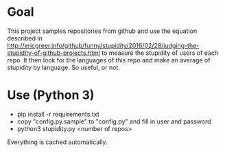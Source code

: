 # Goal

This project samples repositories from github and use the equation described in http://ericgreer.info/github/funny/stupidity/2016/02/28/judging-the-stupidity-of-github-projects.html to measure the stupidity of users of each repo.
It then look for the languages of this repo and make an average of stupidity by language.
So useful, or not.

# Use (Python 3)

* pip install -r requirements.txt
* copy "config.py.sample" to "config.py" and fill in user and password
* python3 stupidity.py \<number of repos\>

Everything is cached automatically.